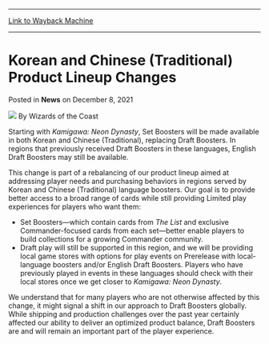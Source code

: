 
---
[Link to Wayback Machine](https://web.archive.org/web/20211208153731/https://magic.wizards.com/en/articles/archive/news/korean-and-chinese-traditional-product-lineup-changes-2021-12-08)

[_metadata_:author]:- "Wizards of the Coast"
[_metadata_:description]:- "Changes are coming to products printed in Korean and Chinese (Traditional) languages."
[_metadata_:generator]:- "Drupal 7 (http://drupal.org)"
[_metadata_:node]:- "1570209"
[_metadata_:publish_date]:- "2021-12-08"
[_metadata_:source]:- "div-main-content"
[_metadata_:title]:- "Korean and Chinese (Traditional) Product Lineup Changes"
[_metadata_:wayback_capture_timestamp]:- "2021-12-08 15:37:31"
[_metadata_:wayback_raw_url]:- "https://web.archive.org/web/20211208153731id_/https://magic.wizards.com/en/articles/archive/news/korean-and-chinese-traditional-product-lineup-changes-2021-12-08"
[_metadata_:wayback_url]:- "https://magic.wizards.com/en/articles/archive/news/korean-and-chinese-traditional-product-lineup-changes-2021-12-08"
---


Korean and Chinese (Traditional) Product Lineup Changes
=======================================================



 Posted in **News**
 on December 8, 2021 






![](https://media.magic.wizards.com/styles/auth_small/public/images/person/wizards_author.jpg)
By Wizards of the Coast











Starting with *Kamigawa: Neon Dynasty*, Set Boosters will be made available in both Korean and Chinese (Traditional), replacing Draft Boosters. In regions that previously received Draft Boosters in these languages, English Draft Boosters may still be available.


This change is part of a rebalancing of our product lineup aimed at addressing player needs and purchasing behaviors in regions served by Korean and Chinese (Traditional) language boosters. Our goal is to provide better access to a broad range of cards while still providing Limited play experiences for players who want them:


* Set Boosters—which contain cards from *The List* and exclusive Commander-focused cards from each set—better enable players to build collections for a growing Commander community.
* Draft play will still be supported in this region, and we will be providing local game stores with options for play events on Prerelease with local-language boosters and/or English Draft Boosters. Players who have previously played in events in these languages should check with their local stores once we get closer to *Kamigawa: Neon Dynasty*.

We understand that for many players who are not otherwise affected by this change, it might signal a shift in our approach to Draft Boosters globally. While shipping and production challenges over the past year certainly affected our ability to deliver an optimized product balance, Draft Boosters are and will remain an important part of the player experience.







